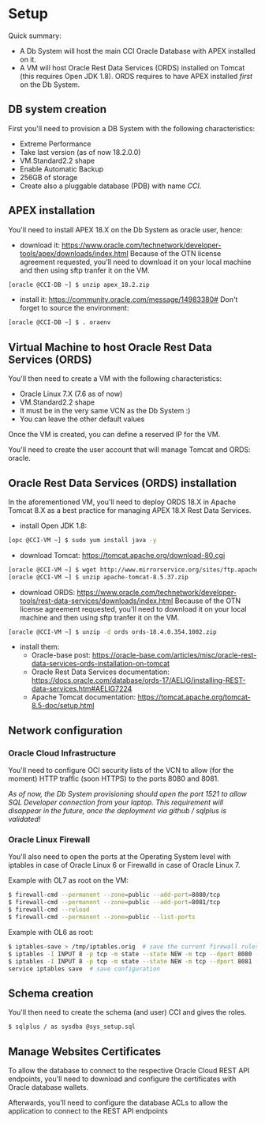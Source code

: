 # Setup
Quick summary:
- A Db System will host the main CCI Oracle Database with APEX installed on it.
- A VM will host Oracle Rest Data Services (ORDS) installed on Tomcat (this requires Open JDK 1.8). ORDS requires to have APEX installed _first_ on the Db System.

## DB system creation
First you'll need to provision a DB System with the following characteristics:
- Extreme Performance
- Take last version (as of now 18.2.0.0)
- VM.Standard2.2 shape
- Enable Automatic Backup
- 256GB of storage
- Create also a pluggable database (PDB) with name *CCI*.

## APEX installation
You'll need to install APEX 18.X on the Db System as oracle user, hence:
- download it: https://www.oracle.com/technetwork/developer-tools/apex/downloads/index.html
Because of the OTN license agreement requested, you'll need to download it on your local machine and then using sftp tranfer it on the VM.
```Bash
[oracle @CCI-DB ~] $ unzip apex_18.2.zip
```

- install it: https://community.oracle.com/message/14983380#
  Don't forget to source the environment:
```Bash
[oracle @CCI-DB ~] $ . oraenv
```

## Virtual Machine to host Oracle Rest Data Services (ORDS)
You'll then need to create a VM with the following characteristics:
- Oracle Linux 7.X (7.6 as of now)
- VM.Standard2.2 shape
- It must be in the very same VCN as the Db System :)
- You can leave the other default values

Once the VM is created, you can define a reserved IP for the VM.

You'll need to create the user account that will manage Tomcat and ORDS: oracle.

## Oracle Rest Data Services (ORDS) installation
In the aforementioned VM, you'll need to deploy ORDS 18.X in Apache Tomcat 8.X as a best practice for managing APEX 18.X Rest Data Services. 

- install Open JDK 1.8:
```Bash
[opc @CCI-VM ~] $ sudo yum install java -y
```

- download Tomcat: https://tomcat.apache.org/download-80.cgi
```Bash
[oracle @CCI-VM ~] $ wget http://www.mirrorservice.org/sites/ftp.apache.org/tomcat/tomcat-8/v8.5.37/bin/apache-tomcat-8.5.37.zip
[oracle @CCI-VM ~] $ unzip apache-tomcat-8.5.37.zip
```

- download ORDS: https://www.oracle.com/technetwork/developer-tools/rest-data-services/downloads/index.html
  Because of the OTN license agreement requested, you'll need to download it on your local machine and then using sftp tranfer it on the VM.
```Bash
[oracle @CCI-VM ~] $ unzip -d ords ords-18.4.0.354.1002.zip
```

- install them:
  - Oracle-base post: https://oracle-base.com/articles/misc/oracle-rest-data-services-ords-installation-on-tomcat
  - Oracle Rest Data Services documentation: https://docs.oracle.com/database/ords-17/AELIG/installing-REST-data-services.htm#AELIG7224
  - Apache Tomcat documentation: https://tomcat.apache.org/tomcat-8.5-doc/setup.html
  

## Network configuration

### Oracle Cloud Infrastructure
You'll need to configure OCI security lists of the VCN to allow (for the moment) HTTP traffic (soon HTTPS) to the ports 8080 and 8081.

*As of now, the Db System provisioning should open the port 1521 to allow SQL Developer connection from your laptop. This requirement will disappear in the future, once the deployment via github / sqlplus is validated!*

### Oracle Linux Firewall
You'll also need to open the ports at the Operating System level with iptables in case of Oracle Linux 6 or Firewalld in case of Oracle Linux 7.

Example with OL7 as root on the VM:
```Bash
$ firewall-cmd --permanent --zone=public --add-port=8080/tcp
$ firewall-cmd --permanent --zone=public --add-port=8081/tcp
$ firewall-cmd --reload
$ firewall-cmd --permanent --zone=public --list-ports
```

Example with OL6 as root:
```Bash
$ iptables-save > /tmp/iptables.orig  # save the current firewall rules
$ iptables -I INPUT 8 -p tcp -m state --state NEW -m tcp --dport 8080 -j ACCEPT -m comment --comment "Required for APEX"
$ iptables -I INPUT 8 -p tcp -m state --state NEW -m tcp --dport 8081 -j ACCEPT -m comment --comment "Required for ORDS with Tomcat"
service iptables save  # save configuration
```

## Schema creation
You'll then need to create the schema (and user) CCI and gives the roles.

```Bash
$ sqlplus / as sysdba @sys_setup.sql
```

## Manage Websites Certificates
To allow the database to connect to the respective Oracle Cloud REST API endpoints, you'll need to download and configure the certificates with Oracle database wallets.

Afterwards, you'll need to configure the database ACLs to allow the application to connect to the REST API endpoints 
